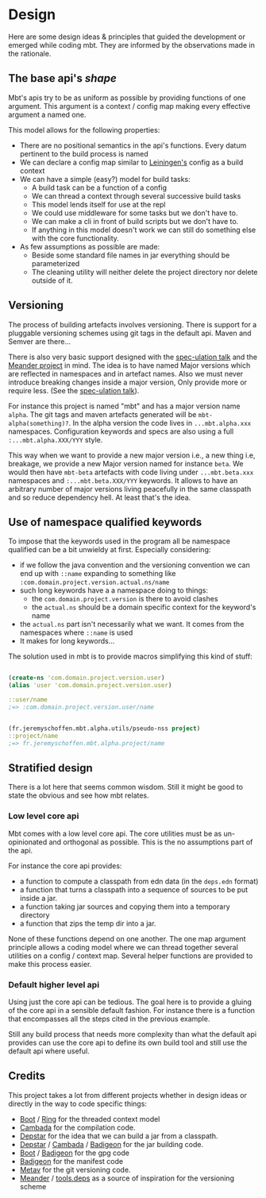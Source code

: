 


# Design
Here are some design ideas &amp; principles that guided the development or emerged while coding mbt. They are
informed by the observations made in the rationale.

## The base api's *shape*
Mbt's apis try to be as uniform as possible by providing functions of one argument. This argument is a
context / config map making every effective argument a named one.

This model allows for the following properties:
- There are no positional semantics in the api's functions. Every datum pertinent to the build process is named
- We can declare a config map similar to [Leiningen's](https://leiningen.org/) config as a build context
- We can have a simple (easy?) model for build tasks:
  - A build task can be a function of a config
  - We can thread a context through several successive build tasks
  - This model lends itself for use at the repl
  - We could use middleware for some tasks but we don't have to.
  - We can make a cli in front of build scripts but we don't have to.
  - If anything in this model doesn't work we can still do something else with the core functionality.
- As few assumptions as possible are made:
  - Beside some standard file names in jar everything should be parameterized
  - The cleaning utility will neither delete the project directory nor delete outside of it.


## Versioning
The process of building artefacts involves versioning. There is support for a pluggable versioning schemes
using git tags in the default api. Maven and Semver are there...

There is also very basic support designed with the [spec-ulation talk](https://www.youtube.com/watch?v=oyLBGkS5ICk&list=PLZdCLR02grLrEwKaZv-5QbUzK0zGKOOcr&index=4&t=0s) and the [Meander project](https://github.com/noprompt/meander) in mind.
The idea is to have named Major versions which are reflected in namespaces and in artefact names.
Also we must never introduce breaking changes inside a major version, Only provide more or require less.
(See the [spec-ulation talk](https://www.youtube.com/watch?v=oyLBGkS5ICk&list=PLZdCLR02grLrEwKaZv-5QbUzK0zGKOOcr&index=4&t=0s)).

For instance this project is named "mbt" and has a major version name `alpha`. The git tags
and maven artefacts generated will be `mbt-alpha(something)?`. In the alpha version
the code lives in `...mbt.alpha.xxx` namespaces. Configuration keywords and specs are also using a full
`:...mbt.alpha.XXX/YYY` style.

This way when we want to provide a new major version i.e., a new thing i.e, breakage, we provide a new Major version
named for instance `beta`. We would then have `mbt-beta` artefacts with code living under `...mbt.beta.xxx`
namespaces and `:...mbt.beta.XXX/YYY` keywords.
It allows to have an arbitrary number of major versions living peacefully in the same classpath
and so reduce dependency hell. At least that's the idea.


## Use of namespace qualified keywords
To impose that the keywords used in the program all be namespace qualified can be a bit unwieldy at first. Especially
considering:
- if we follow the java convention and the versioning convention we can end up with `::name` expanding to
something like `:com.domain.project.version.actual.ns/name`
- such long keywords have a a namespace doing to things:
  - the `com.domain.project.version` is there to avoid clashes
  - the `actual.ns` should be a domain specific context for the keyword's name
- the `actual.ns` part isn't necessarily  what we want. It comes from the namespaces where `::name` is used
- It makes for long keywords...

The solution used in mbt is to provide macros simplifying this kind of stuff:
```clojure

(create-ns 'com.domain.project.version.user)
(alias 'user 'com.domain.project.version.user)

::user/name
;=> :com.domain.project.version.user/name


(fr.jeremyschoffen.mbt.alpha.utils/pseudo-nss project)
::project/name
;=> fr.jeremyschoffen.mbt.alpha.project/name

```


## Stratified design
There is a lot here that seems common wisdom. Still it might be good to state the obvious and see how mbt relates.

### Low level core api
Mbt comes with a low level core api. The core utilities must be as un-opinionated and orthogonal as possible. This is
the no assumptions part of the api.

For instance the core api provides:
  - a function to compute a classpath from edn data (in the `deps.edn` format)
  - a function that turns a classpath into a sequence of sources to be put inside a jar.
  - a function taking jar sources and copying them into a temporary directory
  - a function that zips the temp dir into a jar.

None of these functions depend on one another. The one map argument principle allows a coding model where we can
thread together several utilities on a config / context map. Several helper functions are provided to make this process
easier.

### Default higher level api
Using just the core api can be tedious. The goal here is to provide a gluing of the core api in a sensible default
fashion. For instance there is a function that encompasses all the steps cited in the
previous example.

Still any build process that needs more complexity than what the default api provides can use the core api to define
its own build tool and still use the default api where useful.

## Credits
This project takes a lot from different projects whether in design ideas or directly in the way to code specific things:

- [Boot](https://boot-clj.com/) / [Ring](https://github.com/ring-clojure/ring) for the threaded context model
- [Cambada](https://github.com/luchiniatwork/cambada) for the compilation code.
- [Depstar](https://github.com/seancorfield/depstar) for the idea that we can build a jar from a classpath.
- [Depstar](https://github.com/seancorfield/depstar) / [Cambada](https://github.com/luchiniatwork/cambada) / [Badigeon](https://github.com/EwenG/badigeon) for the jar building code.
- [Boot](https://boot-clj.com/) / [Badigeon](https://github.com/EwenG/badigeon) for the gpg code
- [Badigeon](https://github.com/EwenG/badigeon) for the manifest code
- [Metav](https://github.com/jgrodziski/metav) for the git versioning code.
- [Meander](https://github.com/noprompt/meander) / [tools.deps](https://github.com/clojure/tools.deps.alpha) as a source of inspiration for the versioning scheme
